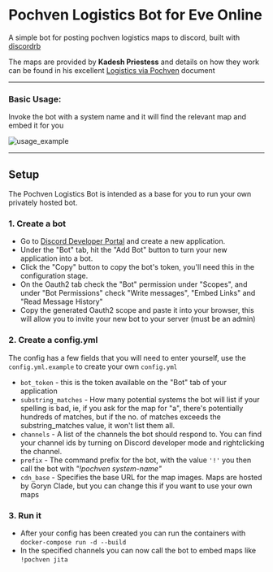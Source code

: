 # Pochven Logistics Bot for Eve Online

A simple bot for posting pochven logistics maps to discord, built with [discordrb](https://github.com/shardlab/discordrb) 

The maps are provided by **Kadesh Priestess** and details on how they work can be found in his excellent [Logistics via Pochven](https://docs.google.com/document/d/1Cllc7yWghQm52wZ2wFqn1e_Ule2KbNQtQuPNrP_TiHU/edit) document


---


### Basic Usage:

Invoke the bot with a system name and it will find the relevant map and embed it for you

![usage_example](https://i.imgur.com/2FJi08V.png)

---
## Setup

The Pochven Logistics Bot is intended as a base for you to run your own privately hosted bot. 

### 1. Create a bot

- Go to [Discord Developer Portal](https://discord.com/developers/applications) and create a new application. 
- Under the "Bot" tab, hit the "Add Bot" button to turn your new application into a bot.
- Click the "Copy" button to copy the bot's token, you'll need this in the configuration stage.
- On the Oauth2 tab check the "Bot" permission under "Scopes", and under "Bot Permissions" check "Write messages", "Embed Links" and "Read Message History"
- Copy the generated Oauth2 scope and paste it into your browser, this will allow you to invite your new bot to your server (must be an admin)

###  2. Create a config.yml

The config has a few fields that you will need to enter yourself, use the `config.yml.example` to create your own `config.yml`

- `bot_token` - this is the token available on the "Bot" tab of your application
- `substring_matches` - How many potential systems the bot will list if your spelling is bad, ie, if you ask for the map for "a", there's potentially hundreds of matches, but if the no. of matches exceeds the substring_matches value, it won't list them all.
- `channels` - A list of the channels the bot should respond to. You can find your channel ids by turning on Discord developer mode and rightclicking the channel.
- `prefix` - The command prefix for the bot, with the value `'!'` you then call the bot with *"!pochven system-name"*
- `cdn_base` - Specifies the base URL for the map images. Maps are hosted by Goryn Clade, but you can change this if you want to use your own maps 


### 3. Run it
- After your config has been created you can run the containers with `docker-compose run -d --build`
- In the specified channels you can now call the bot to embed maps like `!pochven jita`

